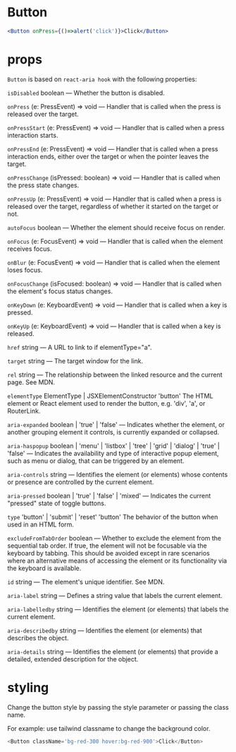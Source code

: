 # Button
```jsx
<Button onPress={()=>alert('click')}>Click</Button>
```
# props
`Button` is based on `react-aria hook` with the following properties:

`isDisabled`
boolean
—
Whether the button is disabled.


`onPress`
(e: PressEvent) => void
—
Handler that is called when the press is released over the target.

`onPressStart`
(e: PressEvent) => void
—
Handler that is called when a press interaction starts.

`onPressEnd`
(e: PressEvent) => void
—
Handler that is called when a press interaction ends, either over the target or when the pointer leaves the target.

`onPressChange`
(isPressed: boolean) => void
—
Handler that is called when the press state changes.

`onPressUp`
(e: PressEvent) => void
—
Handler that is called when a press is released over the target, regardless of whether it started on the target or not.

`autoFocus`
boolean
—
Whether the element should receive focus on render.

`onFocus`
(e: FocusEvent<Target>) => void
—
Handler that is called when the element receives focus.

`onBlur`
(e: FocusEvent<Target>) => void
—
Handler that is called when the element loses focus.

`onFocusChange`
(isFocused: boolean) => void
—
Handler that is called when the element's focus status changes.

`onKeyDown`
(e: KeyboardEvent) => void
—
Handler that is called when a key is pressed.

`onKeyUp`
(e: KeyboardEvent) => void
—
Handler that is called when a key is released.

`href`
string
—
A URL to link to if elementType="a".

`target`
string
—
The target window for the link.

`rel`
string
—
The relationship between the linked resource and the current page. See MDN.

`elementType`
ElementType | JSXElementConstructor<any>
'button'
The HTML element or React element used to render the button, e.g. 'div', 'a', or RouterLink.

`aria-expanded`
boolean
  | 'true'
  | 'false'
—
Indicates whether the element, or another grouping element it controls, is currently expanded or collapsed.

`aria-haspopup`
boolean
  | 'menu'
  | 'listbox'
  | 'tree'
  | 'grid'
  | 'dialog'
  | 'true'
  | 'false'
—
Indicates the availability and type of interactive popup element, such as menu or dialog, that can be triggered by an element.

`aria-controls`
string
—
Identifies the element (or elements) whose contents or presence are controlled by the current element.

`aria-pressed`
boolean
  | 'true'
  | 'false'
  | 'mixed'
—
Indicates the current "pressed" state of toggle buttons.

`type`
'button'
  | 'submit'
  | 'reset'
'button'
The behavior of the button when used in an HTML form.

`excludeFromTabOrder`
boolean
—
Whether to exclude the element from the sequential tab order. If true, the element will not be focusable via the keyboard by tabbing. This should be avoided except in rare scenarios where an alternative means of accessing the element or its functionality via the keyboard is available.

`id`
string
—
The element's unique identifier. See MDN.

`aria-label`
string
—
Defines a string value that labels the current element.

`aria-labelledby`
string
—
Identifies the element (or elements) that labels the current element.

`aria-describedby`
string
—
Identifies the element (or elements) that describes the object.

`aria-details`
string
—
Identifies the element (or elements) that provide a detailed, extended description for the object.

# styling
Change the button style by passing the style parameter or passing the class name.

For example: use tailwind classname to change the background color.
```js
<Button className='bg-red-300 hover:bg-red-900'>Click</Button>
```

